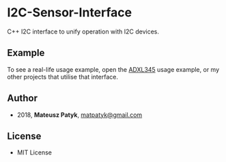 # I2C-Sensor-Interface 
C++ I2C interface to unify operation with I2C devices. 
 
## Example 
To see a real-life usage example, open the [ADXL345](https://github.com/MatthewPatyk/ADXL345-Arduino-I2C-library) usage example, or my other projects that utilise that interface. 
 
## Author 
* 2018, **Mateusz Patyk**, <matpatyk@gmail.com> 
 
## License 
- MIT License